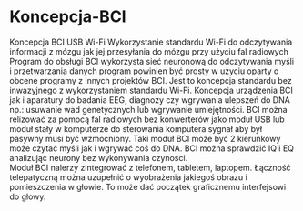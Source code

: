 # Koncepcja-BCI
Koncepcja BCI USB Wi-Fi 
Wykorzystanie standardu Wi-Fi do odczytywania informacji z mózgu jak jej przesyłania do mózgu przy użyciu fal radiowych 
Program do obsługi BCI wykorzysta sieć neuronową do odczytywania myśli i przetwarzania danych program powinien być prosty w użyciu oparty
o obcene programy z innych projektów BCI. 
Jest to koncepcja standardu bez inwazyjnego z wykorzystaniem standardu Wi-Fi.
Koncepcja urządzenia BCI jak i aparatury do badania EEG, diagnozy czy wgrywania ulepszeń do DNA np.: usuwanie wad genetycznych lub wgrywanie umiejętności.
BCI można relizować za pomocą fal radiowych bez konwerterów jako moduł USB lub moduł stały w komputerze do sterowania komputera sygnał aby był pasywny musi być wzmocniony.
Taki moduł BCI może być 2 kierunkowy może czytać myśli jak i wgrywać coś do DNA. 
BCI można sprawdzić IQ i EQ analizując neurony bez wykonywania czyności.  
Moduł BCI nalerzy zintegrować z telefonem, tabletem, laptopem. 
Łączność telepatyczną można uzupełnić o wyobrażenia jakiegoś obrazu i pomieszczenia w głowie. To może dać początek graficznemu interfejsowi do głowy. 
